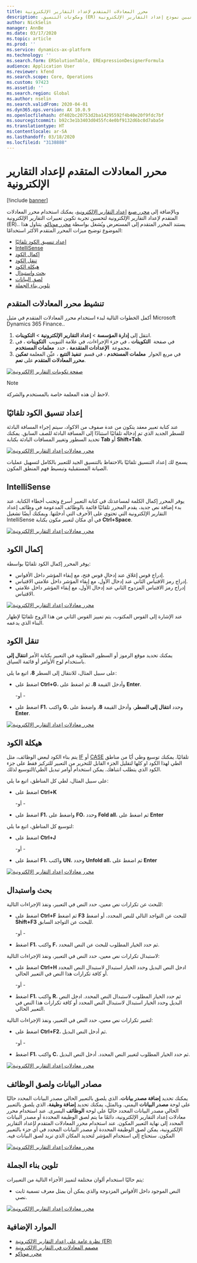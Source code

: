 ```yaml
---
title: محرر المعادلات المتقدم ل‏‫إعداد التقارير الإلكترونية
description: يوضح هذا الموضوع كيفية استخدام محرر المعادلات المتقدم لتكوين التعبيرات في تعيين نموذج ‏‫إعداد التقارير الإلكترونية (ER) ومكونات التنسيق.
author: NickSelin
manager: AnnBe
ms.date: 03/17/2020
ms.topic: article
ms.prod: ''
ms.service: dynamics-ax-platform
ms.technology: ''
ms.search.form: ERSolutionTable, ERExpressionDesignerFormula
audience: Application User
ms.reviewer: kfend
ms.search.scope: Core, Operations
ms.custom: 97423
ms.assetid: ''
ms.search.region: Global
ms.author: nselin
ms.search.validFrom: 2020-04-01
ms.dyn365.ops.version: AX 10.0.9
ms.openlocfilehash: df402bc20753d2ba14295592f4b40e20f9fdc7bf
ms.sourcegitcommit: b92c3e1b3403d0455fc4e0bf9132d6bc0d7aba5e
ms.translationtype: HT
ms.contentlocale: ar-SA
ms.lasthandoff: 03/18/2020
ms.locfileid: "3138888"
---
```

# <a name="electronic-reporting-advanced-formula-editor"></a>محرر المعادلات المتقدم ل‏‫إعداد التقارير الإلكترونية

[!include [banner](../includes/banner.md)]

وبالإضافة إلى [محرر صيغ](general-electronic-reporting.md) [إعداد التقارير الإلكترونية](general-electronic-reporting-formula-designer.md)، يمكنك استخدام محرر المعادلات المتقدم لإعداد التقارير الإلكترونية لتحسين تجربة تكوين تعبيرات التقارير الإلكترونية (ER).. يستند المحرر المتقدم إلى المستعرض ويُشغل بواسطة [محرر موناكو](https://microsoft.github.io/monaco-editor). يتناول هذا الموضوع توضيح ميزات المحرر المتقدم الاكثر استخدامًا:

- [إعداد تنسيق الكود تلقائيًا](#Autoformatting)
- [IntelliSense](#IntelliSense)
- [إكمال الكود](#CodeCompletion)
- [تنقل الكود](#CodeNavigation)
- [هيكلة الكود](#CodeStructuring)
- [بحث واستبدال](#FindAndReplace)
- [لصق البيانات](#DataPasting)
- [تلوين بناء الجملة](#SyntaxColorization)

## <a name=""></a><a name="ActivateAdvEditor">تنشيط محرر المعادلات المتقدم</a>

أكمل الخطوات التالية لبدء استخدام محرر المعادلات المتقدم في مثيل Microsoft Dynamics 365 Finance..

1.  انتقل إلى **إدارة المؤسسة** \> **إعداد التقارير الإلكترونية** \> **التكوينات**.
2.  في صفحة  **التكوينات** ، في جزء الإجراءات، في علامة التبويب  **التكوينات** ، في مجموعة  **الإعدادات المتقدمة** ، حدد  **معلمات المستخدم**.
3.  في مربع الحوار  **معلمات المستخدم** ، في قسم  **تنفيذ التتبع** ، عيِّن المعلمة **تمكين محرر المعادلات المتقدم** على **نعم**.

[![صفحة تكوينات التقارير الإلكترونية](./media/ER-AdvEditor-Activate.png)](./media/ER-AdvEditor-Activate.png)

> [!NOTE]
> لاحظ أن هذه المعلمة خاصة بالمستخدم والشركة.

## <a name=""></a><a name="Autoformatting">إعداد تنسيق الكود تلقائيًا</a>

عند كتابة تعبير معقد يتكون من عدة صفوف من الاكواد، سيتم إجراء المسافة البادئة للسطر الجديد الذي تم إدخاله تلقائيًا استنادًا إلى المسافة البادئة للصف السابق. يمكنك تحديد السطور وتغيير المسافات البادئة بكتابة **Tab** أو **Shift+Tab**.

[![محرر معادلات إعداد التقارير الإلكترونية](./media/ER-AdvEditor-Indentation.gif)](./media/ER-AdvEditor-Indentation.gif)

يسمح لك إعداد التنسيق تلقائيًا بالاحتفاظ بالتنسيق الجيد للتعبير بالكامل لتسهيل عمليات الصيانة المستقبلية وتبسيط فهم المنطق المكون.

## <a name=""></a><a name="IntelliSense">IntelliSense</a>

يوفر المحرر إكمال الكلمة لمساعدتك في كتابة التعبير أسرع وتجنب أخطاء الكتابة. عند بدء إضافة نص جديد، يقدم المحرر تلقائيًا قائمة بالوظائف المدعومة في وظائف إعداد التقارير الإلكترونية التي تحتوي على الأحرف التي أدخلتها. ويمكنك أيضًا تشغيل IntelliSense في أي مكان لتعبير مكون بكتابة **Ctrl+Space**.

[![محرر معادلات إعداد التقارير الإلكترونية](./media/ER-AdvEditor-Intelisense.gif)](./media/ER-AdvEditor-Intelisense.gif)

## <a name=""></a><a name="CodeCompletion">إكمال الكود</a>

يوفر المحرر إكمال الكود تلقائيًا بواسطة:

- إدراج قوس إغلاق عند إدخال قوس فتح، مع إبقاء المؤشر داخل الأقواس.
- إدراج رمز الاقتباس الثاني عند إدخال الأول، مع إبقاء المؤشر داخل علامتي الاقتباس.
- إدراج رمز الاقتباس المزدوج الثاني عند إدخال الأول، مع إبقاء المؤشر داخل علامتي الاقتباس.

[![محرر معادلات إعداد التقارير الإلكترونية](./media/ER-AdvEditor-CodeCompletion.gif)](./media/ER-AdvEditor-CodeCompletion.gif)

عند الإشارة إلى القوس المكتوب، يتم تمييز القوس الثاني من هذا الزوج تلقائيًا لإظهار البناء الذي يدعمه.

## <a name=""></a><a name="CodeNavigation">تنقل الكود</a>

يمكنك تحديد موقع الرموز أو السطور المطلوبة في التعبير بكتابة الأمر **انتقال إلى** باستخدام لوح الأوامر أو قائمة السياق.

على سبيل المثال، للانتقال إلى السطر **8**، اتبع ما يلي:

- اضغط على **Ctrl+G**، وأدخل القيمة **8**، ثم اضغط على **Enter**.

  -أو -

- اضغط على **F1**، واكتب **G**، وحدد **انتقال إلى السطر**، وأدخل القيمة **8**، واضغط على **Enter**.

[![محرر معادلات إعداد التقارير الإلكترونية](./media/ER-AdvEditor-Goto.gif)](./media/ER-AdvEditor-Goto.gif)

## <a name=""></a><a name="CodeStructuring">هيكلة الكود</a>

يتم بناء الكود لبعض الوظائف، مثل [IF](er-functions-logical-if.md) أو [CASE](er-functions-logical-case.md) تلقائيًا. يمكنك توسيع وطي أيًا من مناطق الطي لهذا الكود او كلها لتقليل الجزء القابل للتحرير من التعبير للتركيز فقط على جزء الكود الذي يتطلب انتباهك. يمكن استخدام أوامر تبديل الطي/التوسيع لذلك.

على سبيل المثال، لطي كل المناطق، اتبع ما يلي:

- اضغط على **Ctrl+K**

  -أو -

- اضغط على **F1**، واضغط على **FO**، وحدد **Fold all**، ثم اضغط على **Enter**

لتوسيع كل المناطق، اتبع ما يلي:

- اضغط على **Ctrl+J**

  -أو -
  
- اضغط على **F1**، واكتب **UN**، وحدد **Unfold all**، ثم اضغط على **Enter**

[![محرر معادلات إعداد التقارير الإلكترونية](./media/ER-AdvEditor-ToggleFold.gif)](./media/ER-AdvEditor-ToggleFold.gif)

## <a name=""></a><a name="FindAndReplace">بحث واستبدال</a>

للبحث عن تكرارات نص معين، حدد النص في التعبير، ونفذ الإجراءات التالية:

- اضغط على **Ctrl+F** ثم اضغط **F3** للبحث عن التواجد التالي للنص المحدد، أو اضغط **Shift+F3** للبحث عن التواجد السابق.

  -أو -
  
- اضغط **F1**، واكتب **F**، ثم حدد الخيار المطلوب للبحث عن النص المحدد.

لاستبدال تكرارات نص معين، حدد النص في التعبير، ونفذ الإجراءات التالية:

- اضغط على **Ctrl+H** ادخل النص البديل وحدد الخيار استبدال لاستبدال النص المحدد أو كافة تكرارات هذا النص في التعبير الحالي.

  -أو -
  
- اضغط **F1**، واكتب **R**، ثم حدد الخيار المطلوب لاستبدال النص المحدد. ادخل النص البديل وحدد الخيار استبدال لاستبدال النص المحدد أو كافة تكرارات هذا النص في التعبير الحالي.

لتغيير تكرارات نص معين، حدد النص في التعبير، ونفذ الإجراءات التالية:

- اضغط على **Ctrl+F2**، ثم أدخل النص البديل.

  -أو -
  
- اضغط **F1**، واكتب **C**، ثم حدد الخيار المطلوب لتغيير النص المحدد. أدخل النص البديل.

[![محرر معادلات إعداد التقارير الإلكترونية](./media/ER-AdvEditor-Find.gif)](./media/ER-AdvEditor-Find.gif)

## <a name=""></a><a name="DataPasting">مصادر البيانات ولصق الوظائف</a>

يمكنك تحديد **إضافة مصدر بيانات**، الذي يلصق بالتعبير الحالي مصدر البيانات المحدد حاليًا على لوحة **مصدر البيانات** اليمنى. وبالمثل، يمكنك تحديد **إضافة وظيفة**، الذي يلصق بالتعبير الحالي مصدر البيانات المحدد حاليًا على لوحة **الوظائف** اليسرى. عند استخدام محرر معادلات إعداد التقارير الإلكترونية، دائمًا ما يتم لصق الوظيفة المحددة أو مصدر البيانات المحدد إلى نهاية التعبير المكون. عند استخدام ‏‫محرر المعادلات المتقدم ل‏‫إعداد التقارير الإلكترونية، يمكن لصق الوظيفة المحددة أو مصدر البيانات المحدد في أي جزء بالتعبير المكون. ستحتاج إلى استخدام المؤشر لتحديد المكان الذي تريد لصق البيانات فيه.

[![محرر معادلات إعداد التقارير الإلكترونية](./media/ER-AdvEditor-PasteValue.gif)](./media/ER-AdvEditor-PasteValue.gif)

## <a name=""></a><a name="SyntaxColorization">تلوين بناء الجملة</a>

يتم حاليًا استخدام ألوان مختلفة لتمييز الأجزاء التالية من التعبيرات:

- النص الموجود داخل الأقواس المزدوجة والذي يمكن أن يمثل معرف تسمية ثابت نصي.

[![محرر معادلات إعداد التقارير الإلكترونية](./media/ER-AdvEditor-SyntaxColorization.png)](./media/ER-AdvEditor-SyntaxColorization.png)

## <a name="additional-resources"></a>الموارد الإضافية

- [نظرة عامة على إعداد التقارير الإلكترونية (ER)](general-electronic-reporting.md)
- [مصمم المعادلات في التقارير الإلكترونية](general-electronic-reporting-formula-designer.md)
- [محرر موناكو](https://microsoft.github.io/monaco-editor)
